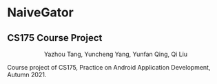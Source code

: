 # NaiveGator

## CS175 Course Project

<center>Yazhou Tang, Yuncheng Yang, Yunfan Qing, Qi Liu</center>

Course project of CS175, Practice on Android Application Development, Autumn 2021.

